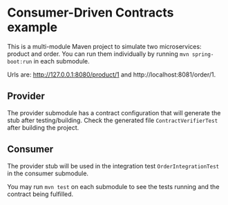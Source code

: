 # Consumer-Driven Contracts example

This is a multi-module Maven project to simulate two microservices: product and order.
You can run them individually by running ```mvn spring-boot:run``` in each submodule.

Urls are: http://127.0.0.1:8080/product/1 and http://localhost:8081/order/1.

## Provider

The provider submodule has a contract configuration that will generate the stub after testing/building. Check the generated file ```ContractVerifierTest``` after building the project.

## Consumer

The provider stub will be used in the integration test ```OrderIntegrationTest``` in the consumer submodule.

You may run ```mvn test``` on each submodule to see the tests running and the contract being fulfilled.